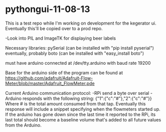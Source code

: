 pythongui-11-08-13
==================

This is a test repo while I'm working on development for the kegerator ui.  Eventually this'll be copied over to a prod repo.

-Look into PIL and ImageTK for displaying beer labels

Necessary libraries:
pySerial (can be installed with "pip install pyserial")
eventually, probably boto (can be installed with "easy_install boto")

must have arduino connected at /dev/tty.arduino with baud rate 19200

Base for the arduino side of the program can be found at https://github.com/adafruit/Adafruit-Flow-Meter/blob/master/Adafruit_FlowMeter.pde

Current Arduino communication protocol:
-RPi send a byte over serial
-Arduino responds with the following string:
{"1":{"c":"#"},"2":{"c":"#"}}
Where # is the total amount consumed from that tap.
Eventually this response will include a snippet specifying when the flowmeters started up.  If the arduino has gone down since the last time it reported to the RPi, its last total should become a baseline volume that's added to all future values from the Arduino.
